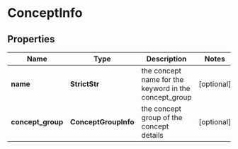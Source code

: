 # ConceptInfo


## Properties

| Name | Type | Description | Notes |
|------------ | ------------- | ------------- | -------------|
**name** | **StrictStr** | the concept name for the keyword in the concept_group |[optional]|
**concept_group** | **ConceptGroupInfo** | the concept group of the concept details |[optional]|